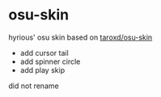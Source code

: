 # osu-skin

hyrious' osu skin based on [taroxd/osu-skin](https://github.com/taroxd/osu-skin)

* add cursor tail
* add spinner circle
* add play skip

did not rename
